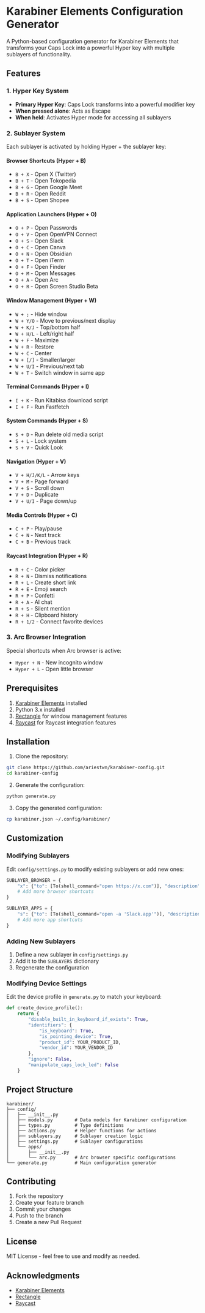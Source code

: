 # Karabiner Elements Configuration Generator

A Python-based configuration generator for Karabiner Elements that transforms your Caps Lock into a powerful Hyper key with multiple sublayers of functionality.

## Features

### 1. Hyper Key System
- **Primary Hyper Key**: Caps Lock transforms into a powerful modifier key
- **When pressed alone**: Acts as Escape
- **When held**: Activates Hyper mode for accessing all sublayers

### 2. Sublayer System
Each sublayer is activated by holding Hyper + the sublayer key:

#### Browser Shortcuts (Hyper + B)
- `B + X` - Open X (Twitter)
- `B + T` - Open Tokopedia
- `B + G` - Open Google Meet
- `B + R` - Open Reddit
- `B + S` - Open Shopee

#### Application Launchers (Hyper + O)
- `O + P` - Open Passwords
- `O + V` - Open OpenVPN Connect
- `O + S` - Open Slack
- `O + C` - Open Canva
- `O + N` - Open Obsidian
- `O + T` - Open iTerm
- `O + F` - Open Finder
- `O + M` - Open Messages
- `O + A` - Open Arc
- `O + R` - Open Screen Studio Beta

#### Window Management (Hyper + W)
- `W + ;` - Hide window
- `W + Y/O` - Move to previous/next display
- `W + K/J` - Top/bottom half
- `W + H/L` - Left/right half
- `W + F` - Maximize
- `W + R` - Restore
- `W + C` - Center
- `W + [/]` - Smaller/larger
- `W + U/I` - Previous/next tab
- `W + T` - Switch window in same app

#### Terminal Commands (Hyper + I)
- `I + K` - Run Kitabisa download script
- `I + F` - Run Fastfetch

#### System Commands (Hyper + S)
- `S + D` - Run delete old media script
- `S + L` - Lock system
- `S + V` - Quick Look

#### Navigation (Hyper + V)
- `V + H/J/K/L` - Arrow keys
- `V + M` - Page forward
- `V + S` - Scroll down
- `V + D` - Duplicate
- `V + U/I` - Page down/up

#### Media Controls (Hyper + C)
- `C + P` - Play/pause
- `C + N` - Next track
- `C + B` - Previous track

#### Raycast Integration (Hyper + R)
- `R + C` - Color picker
- `R + N` - Dismiss notifications
- `R + L` - Create short link
- `R + E` - Emoji search
- `R + P` - Confetti
- `R + A` - AI chat
- `R + S` - Silent mention
- `R + H` - Clipboard history
- `R + 1/2` - Connect favorite devices

### 3. Arc Browser Integration
Special shortcuts when Arc browser is active:
- `Hyper + N` - New incognito window
- `Hyper + L` - Open little browser

## Prerequisites

1. [Karabiner Elements](https://karabiner-elements.pqrs.org/) installed
2. Python 3.x installed
3. [Rectangle](https://rectangleapp.com/) for window management features
4. [Raycast](https://www.raycast.com/) for Raycast integration features

## Installation

1. Clone the repository:
```bash
git clone https://github.com/ariestwn/karabiner-config.git
cd karabiner-config
```

2. Generate the configuration:
```bash
python generate.py
```

3. Copy the generated configuration:
```bash
cp karabiner.json ~/.config/karabiner/
```

## Customization

### Modifying Sublayers
Edit `config/settings.py` to modify existing sublayers or add new ones:

```python
SUBLAYER_BROWSER = {
    "x": {"to": [To(shell_command="open https://x.com")], "description": "Open X"},
    # Add more browser shortcuts
}

SUBLAYER_APPS = {
    "s": {"to": [To(shell_command="open -a 'Slack.app'")], "description": "Open Slack"},
    # Add more app shortcuts
}
```

### Adding New Sublayers
1. Define a new sublayer in `config/settings.py`
2. Add it to the `SUBLAYERS` dictionary
3. Regenerate the configuration

### Modifying Device Settings
Edit the device profile in `generate.py` to match your keyboard:

```python
def create_device_profile():
    return {
        "disable_built_in_keyboard_if_exists": True,
        "identifiers": {
            "is_keyboard": True,
            "is_pointing_device": True,
            "product_id": YOUR_PRODUCT_ID,
            "vendor_id": YOUR_VENDOR_ID
        },
        "ignore": False,
        "manipulate_caps_lock_led": False
    }
```

## Project Structure
```
karabiner/
├── config/
│   ├── __init__.py
│   ├── models.py        # Data models for Karabiner configuration
│   ├── types.py         # Type definitions
│   ├── actions.py       # Helper functions for actions
│   ├── sublayers.py     # Sublayer creation logic
│   ├── settings.py      # Sublayer configurations
│   └── apps/
│       ├── __init__.py
│       └── arc.py       # Arc browser specific configurations
└── generate.py          # Main configuration generator
```

## Contributing

1. Fork the repository
2. Create your feature branch
3. Commit your changes
4. Push to the branch
5. Create a new Pull Request

## License

MIT License - feel free to use and modify as needed.

## Acknowledgments

- [Karabiner Elements](https://karabiner-elements.pqrs.org/)
- [Rectangle](https://rectangleapp.com/)
- [Raycast](https://www.raycast.com/)